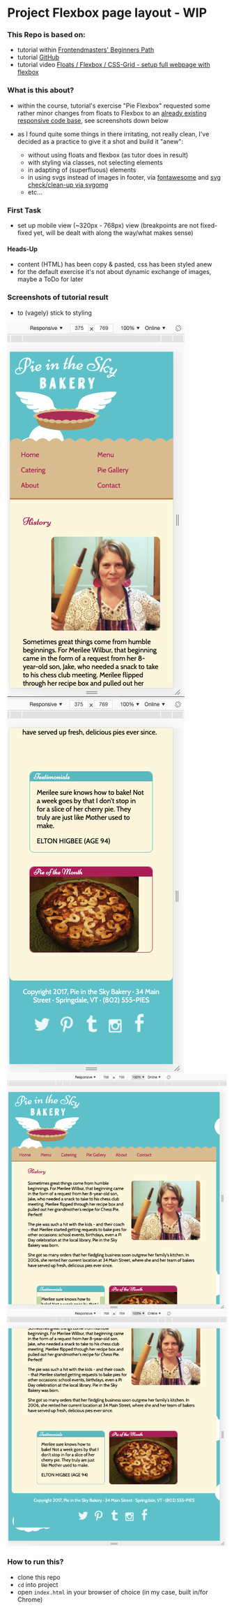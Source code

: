 # Project Flexbox page layout - WIP

### This Repo is based on:

- tutorial within [Frontendmasters' Beginners Path](https://frontendmasters.com/learn/beginner/)
- tutorial [GitHub](https://github.com/jen4web/fem-layout)
- tutorial video [Floats / Flexbox / CSS-Grid - setup full webpage with flexbox](https://frontendmasters.com/courses/css-grids-flexbox/flexbox-exercise-2-setup-full-webpage-layout/)

### What is this about?

- within the course, tutorial's exercise "Pie Flexbox" requested some rather minor changes from floats to Flexbox to an [already existing responsive code base](https://github.com/jen4web/fem-layout/tree/master/day-1-flexbox/4-pie-flexbox), see screenshots down below
- as I found quite some things in there irritating, not really clean, I've decided as a practice to give it a shot and build it "anew":

  - without using floats and flexbox (as tutor does in result)
  - with styling via classes, not selecting elements
  - in adapting of (superfluous) elements
  - in using svgs instead of images in footer, via [fontawesome](https://fontawesome.com/icons?d=gallery&m=free) and [svg check/clean-up via svgomg](https://jakearchibald.github.io/svgomg/)
  - etc...

### First Task

- set up mobile view (~320px - 768px) view (breakpoints are not fixed-fixed yet, will be dealt with along the way/what makes sense)

#### Heads-Up

- content (HTML) has been copy & pasted, css has been styled anew
- for the default exercise it's not about dynamic exchange of images, maybe a ToDo for later

### Screenshots of tutorial result

- to (vagely) stick to styling

![375](screenshots/01-mobile-375.png)
![375](screenshots/02-mobile-375.png)
![768](screenshots/03-768.png)
![768](screenshots/04-768.png)

### How to run this?

- clone this repo
- `cd` into project
- open `index.html` in your browser of choice (in my case, built in/for Chrome)

